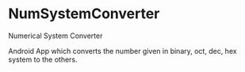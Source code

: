 # NumSystemConverter
Numerical System Converter

Android App which converts the number given in binary, oct, dec, hex system to the others.
